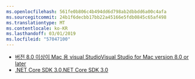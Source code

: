 ```yaml
---
ms.openlocfilehash: 561fe0b806c4b494dd6d798ab2dbbdd6a00c4afa
ms.sourcegitcommit: 24b1f6decbb17bb22a45166e5fdb0845c65af498
ms.translationtype: MT
ms.contentlocale: ko-KR
ms.lasthandoff: 03/01/2019
ms.locfileid: "57047100"
---
```

* [<span data-ttu-id="98b83-101">버전 8.0 이상이 Mac 용 visual Studio</span><span class="sxs-lookup"><span data-stu-id="98b83-101">Visual Studio for Mac version 8.0 or later</span></span>](https://visualstudio.microsoft.com/vs/mac/)
* [<span data-ttu-id="98b83-102">.NET Core SDK 3.0</span><span class="sxs-lookup"><span data-stu-id="98b83-102">.NET Core SDK 3.0</span></span>](https://dotnet.microsoft.com/download/dotnet-core/3.0)
